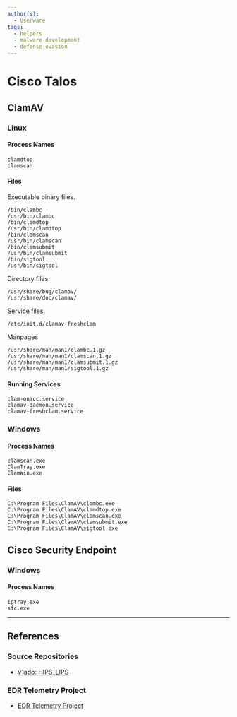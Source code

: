 ```yaml
---
author(s):
  - Userware
tags:
  - helpers
  - malware-development
  - defense-evasion
---
```

# Cisco Talos

## ClamAV

### Linux

#### Process Names

```
clamdtop
clamscan
```

#### Files

Executable binary files.

```
/bin/clambc
/usr/bin/clambc
/bin/clamdtop
/usr/bin/clamdtop
/bin/clamscan
/usr/bin/clamscan
/bin/clamsubmit
/usr/bin/clamsubmit
/bin/sigtool
/usr/bin/sigtool
```

Directory files.

```
/usr/share/bug/clamav/
/usr/share/doc/clamav/
```

Service files.

```
/etc/init.d/clamav-freshclam
```

Manpages

```
/usr/share/man/man1/clambc.1.gz
/usr/share/man/man1/clamscan.1.gz
/usr/share/man/man1/clamsubmit.1.gz
/usr/share/man/man1/sigtool.1.gz
```

#### Running Services

```
clam-onacc.service
clamav-daemon.service
clamav-freshclam.service
```

### Windows

#### Process Names

```
clamscan.exe
ClamTray.exe
ClamWin.exe
```

#### Files

```
C:\Program Files\ClamAV\clambc.exe
C:\Program Files\ClamAV\clamdtop.exe
C:\Program Files\ClamAV\clamscan.exe
C:\Program Files\ClamAV\clamsubmit.exe
C:\Program Files\ClamAV\sigtool.exe
```

## Cisco Security Endpoint

### Windows

#### Process Names

```
iptray.exe
sfc.exe
```

---
## References

### Source Repositories

- [v1ado: HIPS_LIPS](https://github.com/v1ado/HIPS_LIPS)

### EDR Telemetry Project

- [EDR Telemetry Project](https://www.edr-telemetry.com/)